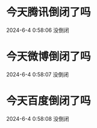 # 今天腾讯倒闭了吗

2024-6-4 0:58:06 没倒闭

# 今天微博倒闭了吗

2024-6-4 0:58:07 没倒闭

# 今天百度倒闭了吗

2024-6-4 0:58:08 没倒闭

